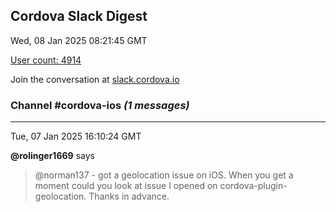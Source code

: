 ## Cordova Slack Digest
Wed, 08 Jan 2025 08:21:45 GMT

[User count: 4914](https://cordova.slack.com/)


Join the conversation at [slack.cordova.io](http://slack.cordova.io/)

### __Channel #cordova-ios__ _(1 messages)_
---

Tue, 07 Jan 2025 16:10:24 GMT

__@rolinger1669__ says 
> @norman137 - got a geolocation issue on iOS.  When you get a moment could you look at issue I opened on cordova-plugin-geolocation.  Thanks in advance.
> 
